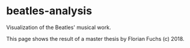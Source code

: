 # beatles-analysis
Visualization of the Beatles' musical work.

This page shows the result of a master thesis by Florian Fuchs (c) 2018.

